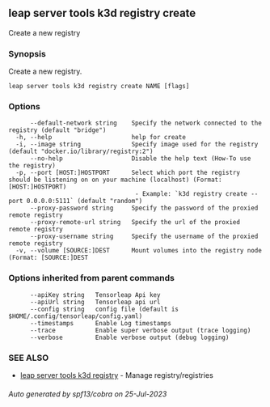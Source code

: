 ## leap server tools k3d registry create

Create a new registry

### Synopsis

Create a new registry.

```
leap server tools k3d registry create NAME [flags]
```

### Options

```
      --default-network string    Specify the network connected to the registry (default "bridge")
  -h, --help                      help for create
  -i, --image string              Specify image used for the registry (default "docker.io/library/registry:2")
      --no-help                   Disable the help text (How-To use the registry)
  -p, --port [HOST:]HOSTPORT      Select which port the registry should be listening on on your machine (localhost) (Format: [HOST:]HOSTPORT)
                                   - Example: `k3d registry create --port 0.0.0.0:5111` (default "random")
      --proxy-password string     Specify the password of the proxied remote registry
      --proxy-remote-url string   Specify the url of the proxied remote registry
      --proxy-username string     Specify the username of the proxied remote registry
  -v, --volume [SOURCE:]DEST      Mount volumes into the registry node (Format: [SOURCE:]DEST
```

### Options inherited from parent commands

```
      --apiKey string   Tensorleap Api key
      --apiUrl string   Tensorleap api url
      --config string   config file (default is $HOME/.config/tensorleap/config.yaml)
      --timestamps      Enable Log timestamps
      --trace           Enable super verbose output (trace logging)
      --verbose         Enable verbose output (debug logging)
```

### SEE ALSO

* [leap server tools k3d registry](leap_server_tools_k3d_registry.md)	 - Manage registry/registries

###### Auto generated by spf13/cobra on 25-Jul-2023
